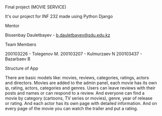 Final project (MOVIE SERVICE)

 It's our project for INF 232 made using Python Django


Mentor

 Bissenbay Dauletbayev - b.dauletbayev@sdu.edu.kz


Team Members

 200103226 - Tolegenov M.
 200103207 - Kulmurzaev N
 200103437 - Bazarbaev B


Structure of App

  There are basic models like: movies, reviews, categories, ratings, actors and directors.
 Movies are added to the admin panel, each movie has its own ip, rating, actors, categories and genres.
 Users can leave reviews with their posts and names or can respond to a review. And everyone can find 
 a movie by category (cartoons, TV series or movies), genre, year of release or rating. And each actor 
 has its own page with detailed information. And on every page of the movie you can watch the trailer and put a rating.
 

